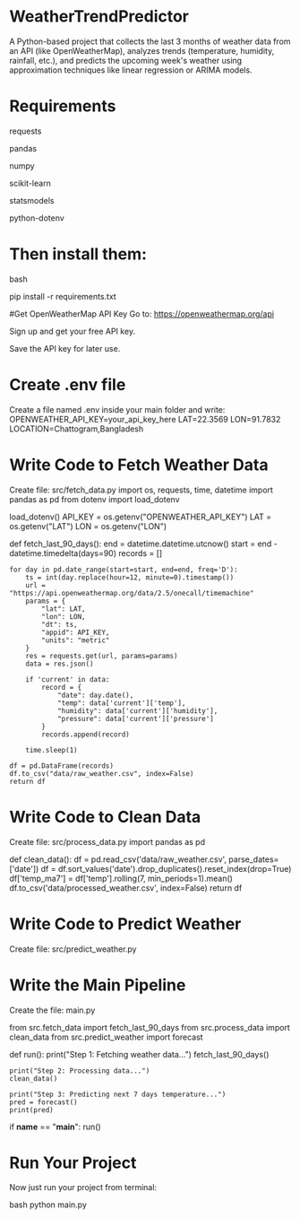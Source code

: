 
# WeatherTrendPredictor
A Python-based project that collects the last 3 months of weather data from an API (like OpenWeatherMap), analyzes trends (temperature, humidity, rainfall, etc.), and predicts the upcoming week's weather using approximation techniques like linear regression or ARIMA models.

# Requirements
  requests

  pandas
  
  numpy
  
  scikit-learn
  
  statsmodels
  
  python-dotenv
  
# Then install them:

bash

pip install -r requirements.txt

 #Get OpenWeatherMap API Key
Go to: https://openweathermap.org/api

Sign up and get your free API key.

Save the API key for later use.
# Create .env file
Create a file named .env inside your main folder and write:
OPENWEATHER_API_KEY=your_api_key_here
LAT=22.3569
LON=91.7832
LOCATION=Chattogram,Bangladesh

# Write Code to Fetch Weather Data
Create file: src/fetch_data.py
import os, requests, time, datetime
import pandas as pd
from dotenv import load_dotenv

load_dotenv()
API_KEY = os.getenv("OPENWEATHER_API_KEY")
LAT = os.getenv("LAT")
LON = os.getenv("LON")

def fetch_last_90_days():
    end = datetime.datetime.utcnow()
    start = end - datetime.timedelta(days=90)
    records = []

    for day in pd.date_range(start=start, end=end, freq='D'):
        ts = int(day.replace(hour=12, minute=0).timestamp())
        url = "https://api.openweathermap.org/data/2.5/onecall/timemachine"
        params = {
            "lat": LAT,
            "lon": LON,
            "dt": ts,
            "appid": API_KEY,
            "units": "metric"
        }
        res = requests.get(url, params=params)
        data = res.json()

        if 'current' in data:
            record = {
                "date": day.date(),
                "temp": data['current']['temp'],
                "humidity": data['current']['humidity'],
                "pressure": data['current']['pressure']
            }
            records.append(record)

        time.sleep(1)

    df = pd.DataFrame(records)
    df.to_csv("data/raw_weather.csv", index=False)
    return df
# Write Code to Clean Data
Create file: src/process_data.py
import pandas as pd

def clean_data():
    df = pd.read_csv('data/raw_weather.csv', parse_dates=['date'])
    df = df.sort_values('date').drop_duplicates().reset_index(drop=True)
    df['temp_ma7'] = df['temp'].rolling(7, min_periods=1).mean()
    df.to_csv('data/processed_weather.csv', index=False)
    return df

#  Write Code to Predict Weather
Create file: src/predict_weather.py

# Write the Main Pipeline
Create the file: main.py

from src.fetch_data import fetch_last_90_days
from src.process_data import clean_data
from src.predict_weather import forecast

def run():
    print("Step 1: Fetching weather data...")
    fetch_last_90_days()

    print("Step 2: Processing data...")
    clean_data()

    print("Step 3: Predicting next 7 days temperature...")
    pred = forecast()
    print(pred)

if __name__ == "__main__":
    run()

# Run Your Project
Now just run your project from terminal:

bash
python main.py
